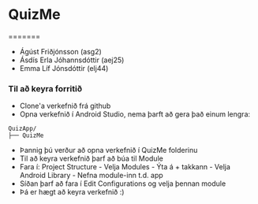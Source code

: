 # QuizMe
=======
- Ágúst Friðjónsson (asg2)
- Ásdís Erla Jóhannsdóttir (aej25)
- Emma Líf Jónsdóttir (elj44)

### Til að keyra forritið 
- Clone'a verkefnið frá github
- Opna verkefnið í Android Studio, nema þarft að gera það einum lengra: 
 ```
QuizApp/
├── QuizMe
```
- Þannig þú verður að opna verkefnið í QuizMe folderinu
- Til að keyra verkefnið þarf að búa til Module
- Fara í: Project Structure - Velja Modules - Ýta á + takkann - Velja Android Library - Nefna module-inn t.d. app 
- Síðan þarf að fara í Edit Configurations og velja þennan module
- Þá er hægt að keyra verkefnið :) 
